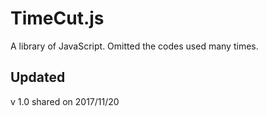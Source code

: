 # TimeCut.js
A library of JavaScript. Omitted the codes used many times.

## Updated

v 1.0 shared on 2017/11/20
